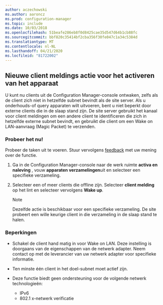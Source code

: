 ```yaml
---
author: aczechowski
ms.author: aaroncz
ms.prod: configuration-manager
ms.topic: include
ms.date: 10/03/2018
ms.openlocfilehash: 51beafe286eb8f0d8425cae35d547d64b1cb88fc
ms.sourcegitcommit: bbf820c35414bf2cba356f30fe047c1a34c5384d
ms.translationtype: MT
ms.contentlocale: nl-NL
ms.lasthandoff: 04/21/2020
ms.locfileid: "81722002"
---
```

## <a name="new-client-notification-action-to-wake-up-device"></a><a name="bkmk_wakeup"></a>Nieuwe client meldings actie voor het activeren van het apparaat
<!--1317364-->

U kunt nu clients uit de Configuration Manager-console ontwaken, zelfs als de client zich niet in hetzelfde subnet bevindt als de site server. Als u onderhouds-of query apparaten wilt uitvoeren, bent u niet beperkt door externe clients die in de slaap stand zijn. De site server gebruikt het kanaal voor client meldingen om een andere client te identificeren die zich in hetzelfde externe subnet bevindt, en gebruikt die client om een Wake on LAN-aanvraag (Magic Packet) te verzenden.


### <a name="try-it-out"></a>Probeer het nu!

Probeer de taken uit te voeren. Stuur vervolgens [feedback](../../../understand/find-help.md#product-feedback) met uw mening over de functie.

1. Ga in de Configuration Manager-console naar de werk ruimte **activa en naleving** , vouw **apparaten verzamelingen**uit en selecteer een specifieke verzameling.  

2. Selecteer een of meer clients die offline zijn. Selecteer **client melding** op het lint en selecteer vervolgens **Wake up**.  

    > [!Note]  
    > Dezelfde actie is beschikbaar voor een specifieke verzameling. De site probeert een wille keurige client in die verzameling in de slaap stand te halen.  


### <a name="limitations"></a>Beperkingen

- Schakel de client hand matig in voor Wake on LAN. Deze instelling is doorgaans van de eigenschappen van de netwerk adapter. Neem contact op met de leverancier van uw netwerk adapter voor specifieke informatie.  

- Ten minste één client in het doel-subnet moet actief zijn. 

- Deze functie biedt geen ondersteuning voor de volgende netwerk technologieën:  
    - IPv6
    - 802.1 x-netwerk verificatie 


